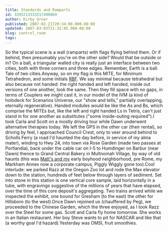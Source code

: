 ```yaml
---
title: Standards and Ramparts
id: 3345213333517490869
author: Kirby Urner
published: 2007-02-21T20:34:00.000-08:00
updated: 2007-03-03T21:32:05.980-08:00
blog: control_room
tags: 
---
```


So the typical scene is a wall (ramparts) with flags flying behind them. Or if behind, then presumably you're on the other side? Would that be outside or in? On a ball, a triangular walled city is really just an interface between two cities, both with three corners and three edges. Remember, Earth is a ball. Tale of two cities.Anyway, so on my flag is this MITE, for Minimum Tetrahedron, and some initials [RBF](http://mathforum.org/kb/thread.jspa?threadID=1537020&tstart=15). We say minimal because tetrahedral but also because not handed: the right handed and left handed, inside out versions of one another, look the same. Then they fill space with no gaps, in terms of Couplers we might cast it, in our model of the IVM (a kind of holodeck for Scenarios Universe, our "show and tells," partially overlapping, eternally regenerative). Handed modules would be like the As and Bs, which comprise the MITEs but, like the left and right handed Ls in Tetris, can't just stand in for one another as substitutes ("some inside-outing required").I took Carla and Scott on a mostly driving tour while Dawn underwent alternative therapies today. We left the GPS in the other car (their rental), so driving by feel, I approached Council Crest, only to veer around behind to Scholls Ferry (a road I'd haunted the day before, in service of my alma mater), winding to Hwy 24, into town via Rose Garden (made two passes at Portlandia), back under the cable car on I-5 to Humdinger on Barbur (near Dawn) thence to Grand Central Bakery in Multnomah Village, by way of old haunts (this was [Matt's and my](http://www.4dsolutions.net/cgi-bin/blog) early boyhood neighborhood, pre Rome, my Markham Annex now a corporate campus, Piggly Wiggly gone too).Cool interlude: we parked Razz at the Oregon Zoo lot and rode the Max elevator down to the station, hundreds of feet below through layers of sediment. Set into stone in this station is one vertical core sample, laid horizontally in a tube, with engravings suggestive of the millions of years that have elapsed, over the time of this core deposit's aggregating. Two trains arrived while we inspected the exhibit, one bound for Gresham (to the east) the other for Hillsboro (to the west).Once Dawn rejoined us (chauffered by Peg), we proceeded to the Chinese Garden, which the three enjoyed, as I took Razz over the Steel for some gas. Scott and Carla fly home tomorrow. She works in an Italian restaurant. Her boy Steve wants to pit for NASCAR and like that (a worthy goal I'd hazard).Yesterday was OMSI, fruit smoothies.